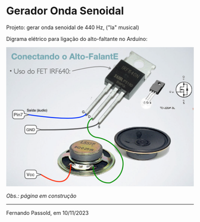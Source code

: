 # Gerador Onda Senoidal

Projeto: gerar onda senoidal de 440 Hz, ("la" musical)

Digrama elétrico para ligação do alto-faltante no Arduíno:

![ligacao_alto_faltante.png](ligacao_alto_faltante.png)


*Obs.: página em construção*

---

Fernando Passold, em 10/11/2023
